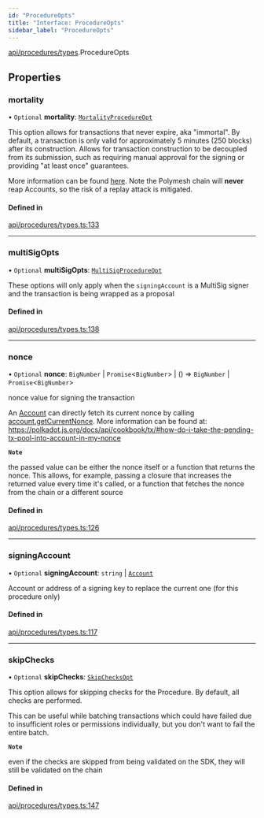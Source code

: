 ```yaml
---
id: "ProcedureOpts"
title: "Interface: ProcedureOpts"
sidebar_label: "ProcedureOpts"
---
```


[api/procedures/types](../../../../../modules/API/Procedures/Types/Types.md).ProcedureOpts

## Properties

### mortality

• `Optional` **mortality**: [`MortalityProcedureOpt`](../../../../../modules/API/Procedures/Types/Types.md#mortalityprocedureopt)

This option allows for transactions that never expire, aka "immortal". By default, a transaction is only valid for approximately 5 minutes (250 blocks) after its construction. Allows for transaction construction to be decoupled from its submission, such as requiring manual approval for the signing or providing "at least once" guarantees.

More information can be found [here](https://wiki.polkadot.network/docs/build-protocol-info#transaction-mortality). Note the Polymesh chain will **never** reap Accounts, so the risk of a replay attack is mitigated.

#### Defined in

[api/procedures/types.ts:133](https://github.com/PolymeshAssociation/polymesh-sdk/blob/49a0066c3/src/api/procedures/types.ts#L133)

___

### multiSigOpts

• `Optional` **multiSigOpts**: [`MultiSigProcedureOpt`](../MultiSigProcedureOpt/MultiSigProcedureOpt.md)

These options will only apply when the `signingAccount` is a MultiSig signer and the transaction is being wrapped as a proposal

#### Defined in

[api/procedures/types.ts:138](https://github.com/PolymeshAssociation/polymesh-sdk/blob/49a0066c3/src/api/procedures/types.ts#L138)

___

### nonce

• `Optional` **nonce**: `BigNumber` \| `Promise`\<`BigNumber`\> \| () => `BigNumber` \| `Promise`\<`BigNumber`\>

nonce value for signing the transaction

An [Account](../../../../../classes/API/Entities/Account/Account.md) can directly fetch its current nonce by calling [account.getCurrentNonce](../../../../../classes/API/Entities/Account/Account.md#getcurrentnonce). More information can be found at: https://polkadot.js.org/docs/api/cookbook/tx/#how-do-i-take-the-pending-tx-pool-into-account-in-my-nonce

**`Note`**

the passed value can be either the nonce itself or a function that returns the nonce. This allows, for example, passing a closure that increases the returned value every time it's called, or a function that fetches the nonce from the chain or a different source

#### Defined in

[api/procedures/types.ts:126](https://github.com/PolymeshAssociation/polymesh-sdk/blob/49a0066c3/src/api/procedures/types.ts#L126)

___

### signingAccount

• `Optional` **signingAccount**: `string` \| [`Account`](../../../../../classes/API/Entities/Account/Account.md)

Account or address of a signing key to replace the current one (for this procedure only)

#### Defined in

[api/procedures/types.ts:117](https://github.com/PolymeshAssociation/polymesh-sdk/blob/49a0066c3/src/api/procedures/types.ts#L117)

___

### skipChecks

• `Optional` **skipChecks**: [`SkipChecksOpt`](../SkipChecksOpt/SkipChecksOpt.md)

This option allows for skipping checks for the Procedure. By default, all checks are performed.

This can be useful while batching transactions which could have failed due to insufficient roles or permissions individually, but you don't want to fail the entire batch.

**`Note`**

even if the checks are skipped from being validated on the SDK, they will still be validated on the chain

#### Defined in

[api/procedures/types.ts:147](https://github.com/PolymeshAssociation/polymesh-sdk/blob/49a0066c3/src/api/procedures/types.ts#L147)
